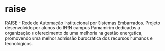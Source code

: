 # raise
RAISE - Rede de Automação Institucional por Sistemas Embarcados.
Projeto desenvolvido por alunos do IFRN campus Parnamirim dedicados a organização e oferecimento de uma melhoria na gestão energetica, promovendo uma melhor admissão burocrática dos recursos humanos e tecnológicos.
